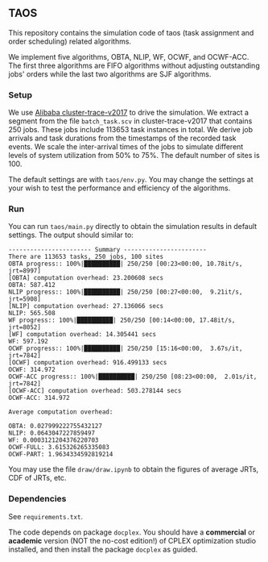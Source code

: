 ## TAOS

This repository contains the simulation code of taos (task assignment and order scheduling) 
related algorithms.

We implement five algorithms, OBTA, NLIP, WF, OCWF, and OCWF-ACC. The first three algorithms 
are FIFO algorithms without adjusting outstanding jobs' orders while the last two algorithms 
are SJF algorithms.

### Setup

We use [Alibaba cluster-trace-v2017]([https://github.com/alibaba/clusterdata/blob/master/cluster-trace-v2017/trace_201708.md) 
to drive the simulation. We extract a segment from the file `batch_task.scv` in cluster-trace-v2017 
that contains 250 jobs. These jobs include 113653 task instances in total. We derive job arrivals 
and task durations from the timestamps of the recorded task events. We scale the inter-arrival 
times of the jobs to simulate different levels of system utilization from 50% to 75%. 
The default number of sites is 100.

The default settings are with `taos/env.py`. You may change the settings at your wish 
to test the performance and efficiency of the algorithms.

### Run

You can run ``taos/main.py`` directly to obtain the simulation results in default settings. 
The output should similar to:
```text
----------------------- Summary -----------------------
There are 113653 tasks, 250 jobs, 100 sites
OBTA progress:: 100%|██████████| 250/250 [00:23<00:00, 10.78it/s, jrt=8997]
[OBTA] computation overhead: 23.200608 secs
OBTA: 587.412
NLIP progress:: 100%|██████████| 250/250 [00:27<00:00,  9.21it/s, jrt=5908]
[NLIP] computation overhead: 27.136066 secs
NLIP: 565.508
WF progress:: 100%|██████████| 250/250 [00:14<00:00, 17.48it/s, jrt=8052]
[WF] computation overhead: 14.305441 secs
WF: 597.192
OCWF progress:: 100%|██████████| 250/250 [15:16<00:00,  3.67s/it, jrt=7842]
[OCWF] computation overhead: 916.499133 secs
OCWF: 314.972
OCWF-ACC progress:: 100%|██████████| 250/250 [08:23<00:00,  2.01s/it, jrt=7842]
[OCWF-ACC] computation overhead: 503.278144 secs
OCWF-ACC: 314.972

Average computation overhead:

OBTA: 0.027999222755432127
NLIP: 0.0643047227859497
WF: 0.0003121204376220703
OCWF-FULL: 3.615326265335083
OCWF-PART: 1.9634334592819214
```
You may use the file ``draw/draw.ipynb`` to obtain the figures of average JRTs, CDF of JRTs, etc.

### Dependencies

See ``requirements.txt``.

The code depends on package `docplex`. You should have a **commercial** or **academic** version 
(NOT the no-cost edition!) of CPLEX optimization studio installed, and then install the package `docplex` as guided.
